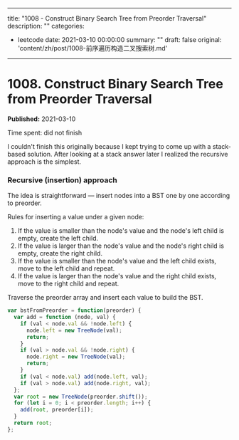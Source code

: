 
---
title: "1008 - Construct Binary Search Tree from Preorder Traversal"
description: ""
categories:
  - leetcode
date: 2021-03-10 00:00:00
summary: ""
draft: false
original: 'content/zh/post/1008-前序遍历构造二叉搜索树.md'
---

# 1008. Construct Binary Search Tree from Preorder Traversal

**Published:** 2021-03-10

Time spent: did not finish

I couldn't finish this originally because I kept trying to come up with a stack-based solution. After looking at a stack answer later I realized the recursive approach is the simplest.

### Recursive (insertion) approach

The idea is straightforward — insert nodes into a BST one by one according to preorder.

Rules for inserting a value under a given node:

1. If the value is smaller than the node's value and the node's left child is empty, create the left child.
2. If the value is larger than the node's value and the node's right child is empty, create the right child.
3. If the value is smaller than the node's value and the left child exists, move to the left child and repeat.
4. If the value is larger than the node's value and the right child exists, move to the right child and repeat.

Traverse the preorder array and insert each value to build the BST.

```javascript
var bstFromPreorder = function(preorder) {
  var add = function (node, val) {
    if (val < node.val && !node.left) {
      node.left = new TreeNode(val);
      return;
    }
    if (val > node.val && !node.right) {
      node.right = new TreeNode(val);
      return;
    }
    if (val < node.val) add(node.left, val);
    if (val > node.val) add(node.right, val);
  };
  var root = new TreeNode(preorder.shift());
  for (let i = 0; i < preorder.length; i++) {
    add(root, preorder[i]);
  }
  return root;
};
```

````
